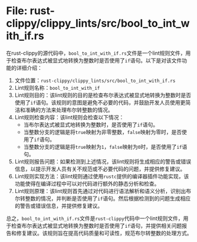 # File: rust-clippy/clippy_lints/src/bool_to_int_with_if.rs

在rust-clippy的源代码中，`bool_to_int_with_if.rs`文件是一个lint规则文件，用于检查布尔表达式被显式地转换为整数时是否使用了`if`语句。以下是对该文件功能的详细介绍：

1. 文件位置：`rust-clippy/clippy_lints/src/bool_to_int_with_if.rs`
2. Lint规则名称：`bool_to_int_with_if`
3. Lint规则目的：该lint规则的目的是检查布尔表达式被显式地转换为整数时是否使用了`if`语句。该规则的意图是避免不必要的代码，并鼓励开发人员使用更简洁和准确的方法来处理布尔转整数的情况。
4. Lint规则检查内容：该lint规则会检查以下情况：
   - 当布尔表达式被显式地转换为整数时，是否使用了`if`语句。
   - 当整数分支的逻辑是将`true`映射为非零整数，`false`映射为零时，是否使用了`if`语句。
   - 当整数分支的逻辑是将`true`映射为`1`，`false`映射为`0`时，是否使用了`if`语句。
5. Lint规则报告问题：如果检测到上述情况，该lint规则将生成相应的警告或错误信息，以提示开发人员有关不规范或不必要代码的问题，并提供修复建议。
6. Lint规则实现方法：该lint规则通过使用`rustc`提供的编译器插件功能实现，该功能使得在编译过程中可以对代码进行额外的静态分析和检查。
7. Lint规则原理：该lint规则首先通过对代码进行语法解析和语义分析，识别出布尔转整数的情况，并判断是否使用了`if`语句。然后根据检测到的问题生成相应的警告或错误信息，并提供修复建议。

总之，`bool_to_int_with_if.rs`文件是`rust-clippy`代码中一个lint规则文件，用于检查布尔表达式被显式地转换为整数时是否使用了`if`语句，并提供相关问题报告和修复建议。该规则旨在提高代码质量和可读性，规范布尔转整数的处理方式。


